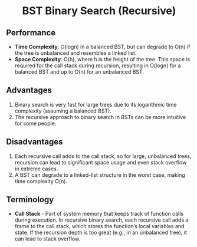 <h1 align="center">BST Binary Search (Recursive)</h1>

## Performance
- **Time Complexity**: O(logn) in a balanced BST, but can degrade to O(n) if the tree is unbalanced and resembles a linked list.
- **Space Complexity**: O(h), where h is the height of the tree. This space is required for the call stack during recursion, resulting in O(logn) for a balanced BST and up to O(n) for an unbalanced BST.

## Advantages
1. Binary search is very fast for large trees due to its logarithmic time complexity (assuming a balanced BST).
2. The recursive approach to binary search in BSTs can be more intuitive for some people.

## Disadvantages
1. Each recursive call adds to the call stack, so for large, unbalanced trees, recursion can lead to significant space usage and even stack overflow in extreme cases.
2. A BST can degrade to a linked-list structure in the worst case, making time complexity O(n).

## Terminology
- **Call Stack** - Part of system memory that keeps track of function calls during execution. In recursive binary search, each recursive call adds a frame to the call stack, which stores the function’s local variables and state. If the recursion depth is too great (e.g., in an unbalanced tree), it can lead to stack overflow.
